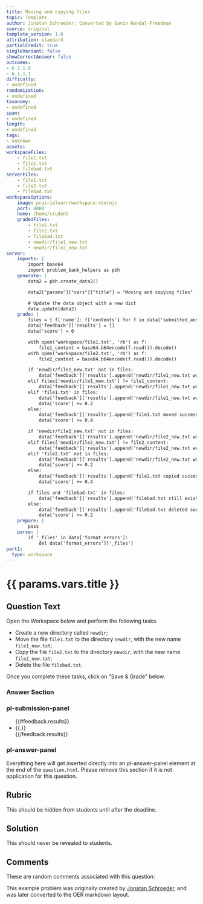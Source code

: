 ```yaml
---
title: Moving and copying files
topic: Template
author: Jonatan Schroeder; Converted by Gavin Kendal-Freedman
source: original
template_version: 1.0
attribution: standard
partialCredit: true
singleVariant: false
showCorrectAnswer: false
outcomes:
- 6.1.1.0
- 6.1.1.1
difficulty:
- undefined
randomization:
- undefined
taxonomy:
- undefined
span:
- undefined
length:
- undefined
tags:
- unknown
assets:
workspaceFiles:
    - file1.txt
    - file2.txt
    - filebad.txt
serverFiles:
    - file1.txt
    - file2.txt
    - filebad.txt
workspaceOptions:
    image: prairielearn/workspace-xtermjs
    port: 8080
    home: /home/student
    gradedFiles:
        - file1.txt
        - file2.txt
        - filebad.txt
        - newdir/file1_new.txt
        - newdir/file2_new.txt
server:
    imports: |
        import base64 
        import problem_bank_helpers as pbh
    generate: |
        data2 = pbh.create_data2()

        data2["params"]["vars"]["title"] = "Moving and copying files"

        # Update the data object with a new dict
        data.update(data2)
    grade: |
        files = { f['name']: f['contents'] for f in data['submitted_answers'].get('_files', []) }
        data['feedback']['results'] = []
        data['score'] = 0

        with open('workspace/file1.txt', 'rb') as f:
            file1_content = base64.b64encode(f.read()).decode()
        with open('workspace/file2.txt', 'rb') as f:
            file2_content = base64.b64encode(f.read()).decode()

        if 'newdir/file1_new.txt' not in files:
            data['feedback']['results'].append('newdir/file1_new.txt was not created.')
        elif files['newdir/file1_new.txt'] != file1_content:
            data['feedback']['results'].append('newdir/file1_new.txt was created, but it is not based on file1.txt.')
        elif 'file1.txt' in files:
            data['feedback']['results'].append('newdir/file1_new.txt was created properly, but the old file still exists.')
            data['score'] += 0.2
        else:
            data['feedback']['results'].append('file1.txt moved successfully.')
            data['score'] += 0.4

        if 'newdir/file2_new.txt' not in files:
            data['feedback']['results'].append('newdir/file2_new.txt was not created.')
        elif files['newdir/file2_new.txt'] != file2_content:
            data['feedback']['results'].append('newdir/file2_new.txt was created, but it is not based on file2.txt.')
        elif 'file2.txt' not in files:
            data['feedback']['results'].append('newdir/file2_new.txt was created properly, but the old file no longer exists.')
            data['score'] += 0.2
        else:
            data['feedback']['results'].append('file2.txt copied successfully.')
            data['score'] += 0.4

        if files and 'filebad.txt' in files:
            data['feedback']['results'].append('filebad.txt still exists.')
        else:
            data['feedback']['results'].append('filebad.txt deleted successfully.')
            data['score'] += 0.2
    prepare: |
        pass
    parse: |
        if '_files' in data['format_errors']:
            del data['format_errors']['_files']
part1:
  type: workspace
---
```

# {{ params.vars.title }}

## Question Text

Open the Workspace below and perform the following tasks.

- Create a new directory called `newdir`;
- Move the file `file1.txt` to the directory `newdir`, with the new name `file1_new.txt`;
- Copy the file `file2.txt` to the directory `newdir`, with the new name `file2_new.txt`;
- Delete the file `filebad.txt`.

Once you complete these tasks, click on "Save & Grade" below.

### Answer Section


### pl-submission-panel

<ul>
  {{#feedback.results}}
  <li>{{.}}</li>
  {{/feedback.results}}
</ul>

<!-- Everything here will get inserted directly into the pl-submission-panel element at the end of the `question.html`.
Please remove this section if it is not application for this question. -->

### pl-answer-panel

Everything here will get inserted directly into an pl-answer-panel element at the end of the `question.html`.
Please remove this section if it is not application for this question.

## Rubric

This should be hidden from students until after the deadline.

## Solution

This should never be revealed to students.

## Comments

These are random comments associated with this question:

This example problem was originally created by [Jonatan Schroeder](https://www.cs.ubc.ca/people/jonatan-schroeder), and was later converted to the OER markdown layout.

